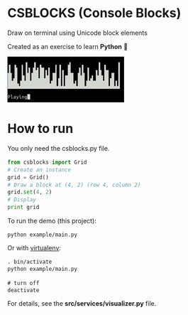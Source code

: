 # CSBLOCKS (Console Blocks)

Draw on terminal using Unicode block elements

Created as an exercise to learn __Python__ :muscle:

![Demo](images/demo.gif "Demo")

# How to run

You only need the csblocks.py file.

```python
from csblocks import Grid
# Create an instance
grid = Grid()
# Draw a block at (4, 2) (row 4, column 2)
grid.set(4, 2)
# Display
print grid
```

To run the demo (this project):

```
python example/main.py
```

Or with [virtualenv](http://docs.python-guide.org/en/latest/dev/virtualenvs/):

```
. bin/activate
python example/main.py

# turn off
deactivate
```

For details, see the __src/services/visualizer.py__ file.
